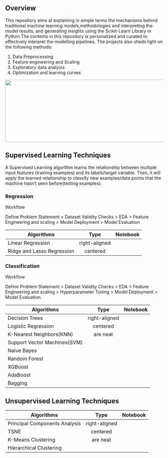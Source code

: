 ## Overview 

This repository aims at explaining in simple terms the mechanisms behind traditional machine learning models,methodologies and interpreting the model results, and generating insights using the Scikit-Learn Library in Python.The contents in this repository is personalized and curated to effectively interpret the modelling pipelines. The projects also sheds light on the following methods:

1. Data Preprocessing
2. Feature engineering and Scaling  
3. Exploratory data analysis
4. Optimization and learning curves

<p align="center">
<img src="https://i.imgur.com/dkaSdQ1.png" width="550" height="200" />
</p>




## Supervised Learning Techniques

A Supervised Learning algorithm learns the relationship between multiple input features (training examples) and its labels/target variable. Then, it will apply the learned relationship to classify new examples/data points that the machine hasn’t seen before(testing examples).

### Regression

Workflow 

Define Problem Statement > Dataset Validity Checks > EDA > Feature Engineering and scaling > Model Deployment > Model Evaluation


| Algorithms       |  Type          | Notebook |
| ------------- |:-------------:| -----:|
| Linear Regression | right-aligned |  |
| Ridge and Lasso Regression | centered      |    |


### Classification

Workflow

Define Problem Statement > Dataset Validity Checks > EDA > Feature Engineering and scaling > Hyperparameter Tuning > Model Deployment > Model Evaluation

| Algorithms       |  Type          | Notebook |
| ------------- |:-------------:| -----:|
| Decision Trees | right-aligned |  |
| Logistic Regression | centered      |    |
| K-Nearest Neighbors(KNN) | are neat |    |
| Support Vector Machines(SVM) |  |    |
| Naive Bayes |  |    |
| Random Forest |  |    |
| XGBoost |  |    |
| AdaBoost |  |    |
| Bagging |  |    |



## Unsupervised Learning Techniques


| Algorithms       |  Type          | Notebook |
| ------------- |:-------------:| -----:|
| Principal Components Analysis | right-aligned |  |
| TSNE| centered      |    |
| K-Means Clustering | are neat |    |
| Hierarchical Clustering |  |    |
